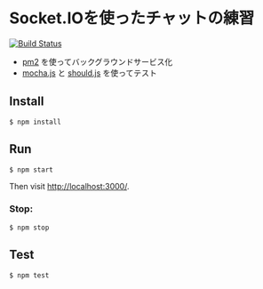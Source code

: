 # Socket.IOを使ったチャットの練習

[![Build Status](https://travis-ci.org/miya0001/socketio-app.svg?branch=master)](https://travis-ci.org/miya0001/socketio-app)

* [pm2](https://github.com/Unitech/pm2) を使ってバックグラウンドサービス化
* [mocha.js](https://mochajs.org/) と [should.js](https://github.com/tj/should.js) を使ってテスト

## Install

```
$ npm install
```

## Run

```
$ npm start
```

Then visit [http://localhost:3000/](http://localhost:3000/).

### Stop:

```
$ npm stop
```

## Test

```
$ npm test
```
